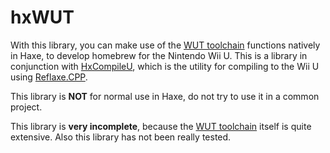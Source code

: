 # hxWUT
With this library, you can make use of the [WUT toolchain](https://github.com/devkitPro/wut) functions natively in Haxe, to develop homebrew for the Nintendo Wii U. This is a library in conjunction with [HxCompileU](https://github.com/Slushi-Github/hxCompileU), which is the utility for compiling to the Wii U using [Reflaxe.CPP](https://github.com/SomeRanDev/reflaxe.CPP).


This library is **NOT** for normal use in Haxe, do not try to use it in a common project.

This library is __very incomplete__, because the [WUT toolchain](https://github.com/devkitPro/wut) itself is quite extensive. Also this library has not been really tested.